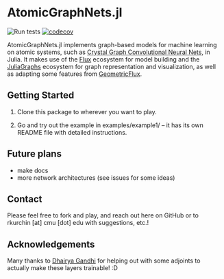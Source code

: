 # AtomicGraphNets.jl
![Run tests](https://github.com/aced-differentiate/AtomicGraphNets.jl/workflows/Run%20tests/badge.svg)
[![codecov](https://codecov.io/gh/aced-differentiate/AtomicGraphNets.jl/branch/master/graph/badge.svg)](https://codecov.io/gh/aced-differentiate/AtomicGraphNets.jl)

AtomicGraphNets.jl implements graph-based models for machine learning on atomic systems, such as [Crystal Graph Convolutional Neural Nets](https://arxiv.org/abs/1710.10324), in Julia. It makes use of the [Flux](https://fluxml.ai) ecosystem for model building and the [JuliaGraphs](https://github.com/JuliaGraphs) ecosystem for graph representation and visualization, as well as adapting some features from [GeometricFlux](https://github.com/yuehhua/GeometricFlux.jl).


## Getting Started

1. Clone this package to wherever you want to play.

2. Go and try out the example in examples/example1/ – it has its own README file with detailed instructions.


## Future plans
* make docs
* more network architectures (see issues for some ideas)

## Contact
Please feel free to fork and play, and reach out here on GitHub or to rkurchin [at] cmu [dot] edu with suggestions, etc.!

## Acknowledgements
Many thanks to [Dhairya Gandhi](https://github.com/DhairyaLGandhi) for helping out with some adjoints to actually make these layers trainable! :D